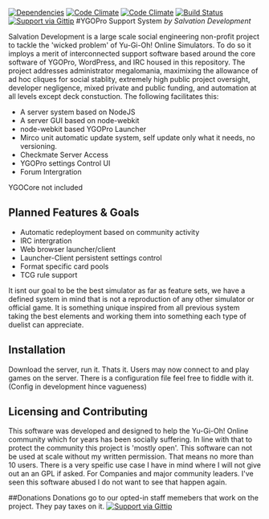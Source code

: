 [![Dependencies](https://david-dm.org/SalvationDevelopment/YGOPro-Support-System.svg)](https://david-dm.org/)
[![Code Climate](https://codeclimate.com/github/SalvationDevelopment/YGOPro-Support-System.png)](https://codeclimate.com/github/SalvationDevelopment/YGOPro-Support-System)
[![Code Climate](https://codeclimate.com/github/SalvationDevelopment/YGOPro-Support-System/coverage.png)](https://codeclimate.com/github/SalvationDevelopment/YGOPro-Support-System)
[![Build Status](https://travis-ci.org/SalvationDevelopment/YGOPro-Support-System.svg?branch=master)](https://travis-ci.org/SalvationDevelopment/YGOPro-Support-System)
[![Support via Gittip](http://img.shields.io/gittip/Zayelion.svg)](https://www.gittip.com/Zayelion/)
#YGOPro Support System
*by Salvation Development*

Salvation Development is a large scale social engineering non-profit project to tackle the 'wicked problem' of Yu-Gi-Oh! Online Simulators. To do so it imploys a merit of interconnected support software based around the core software of YGOPro, WordPress, and IRC housed in this repository. The project addresses administrator megalomania, maximixing the allowance of ad hoc cliques for social stablity, extremely high public project oversight, developer negligence, mixed private and public funding, and automation at all levels except deck constuction. The following facilitates this:
* A server system based on NodeJS 
* A server GUI based on node-webkit
* node-webkit based YGOPro Launcher
* Mirco unit automatic update system, self update only what it needs, no versioning.
* Checkmate Server Access
* YGOPro settings Control UI
* Forum Intergration

YGOCore not included

## Planned Features & Goals
* Automatic redeployment based on community activity
* IRC intergration
* Web browser launcher/client
* Launcher-Client persistent settings control
* Format specific card pools
* TCG rule support

It isnt our goal to be the best simulator as far as feature sets, we have a defined system in mind that is not a reproduction of any other simulator or official game. It is something unique inspired from all previous system taking the best elements and working them into something each type of duelist can appreciate.


## Installation
Download the server, run it. Thats it. Users may now connect to and play games on the server. There is a configuration file feel free to fiddle with it. (Config in development hince vagueness)

## Licensing and Contributing
This software was developed and designed to help the Yu-Gi-Oh! Online community which for years has been socially suffering. In line with that to protect the community this project is 'mostly open'. This software can not be used at scale without my written permission. That means no more than 10 users. There is a very speific use case I have in mind where I will not give out an an GPL if asked. For Companies and major community leaders. I've seen this software abused I do not want to see that happen again.

##Donations
Donations go to our opted-in staff memebers that work on the project. They pay taxes on it.
[![Support via Gittip](https://rawgithub.com/twolfson/gittip-badge/0.2.0/dist/gittip.png)](https://www.gittip.com/Zayelion/)
